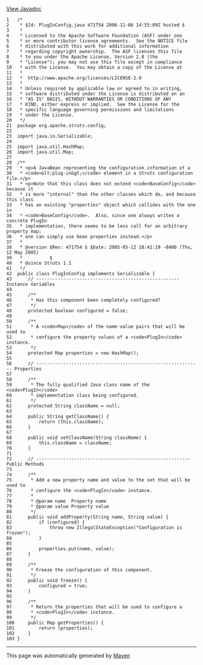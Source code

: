[View Javadoc](../../../../../apidocs/org/apache/struts/config/PlugInConfig.html.md)


    1   /*
    2    * $Id: PlugInConfig.java 471754 2006-11-06 14:55:09Z husted $
    3    *
    4    * Licensed to the Apache Software Foundation (ASF) under one
    5    * or more contributor license agreements.  See the NOTICE file
    6    * distributed with this work for additional information
    7    * regarding copyright ownership.  The ASF licenses this file
    8    * to you under the Apache License, Version 2.0 (the
    9    * "License"); you may not use this file except in compliance
    10   * with the License.  You may obtain a copy of the License at
    11   *
    12   *  http://www.apache.org/licenses/LICENSE-2.0
    13   *
    14   * Unless required by applicable law or agreed to in writing,
    15   * software distributed under the License is distributed on an
    16   * "AS IS" BASIS, WITHOUT WARRANTIES OR CONDITIONS OF ANY
    17   * KIND, either express or implied.  See the License for the
    18   * specific language governing permissions and limitations
    19   * under the License.
    20   */
    21  package org.apache.struts.config;
    22  
    23  import java.io.Serializable;
    24  
    25  import java.util.HashMap;
    26  import java.util.Map;
    27  
    28  /**
    29   * <p>A JavaBean representing the configuration information of a
    30   * <code>&lt;plug-in&gt;</code> element in a Struts configuration file.</p>
    31   * <p>Note that this class does not extend <code>BaseConfig</code> because it
    32   * is more "internal" than the other classes which do, and because this class
    33   * has an existing "properties" object which collides with the one in
    34   * <code>BaseConfig</code>.  Also, since one always writes a concrete PlugIn
    35   * implementation, there seems to be less call for an arbitrary property map;
    36   * one can simply use bean properties instead.</p>
    37   *
    38   * @version $Rev: 471754 $ $Date: 2005-05-12 18:41:19 -0400 (Thu, 12 May 2005)
    39   *          $
    40   * @since Struts 1.1
    41   */
    42  public class PlugInConfig implements Serializable {
    43      // ----------------------------------------------------- Instance Variables
    44  
    45      /**
    46       * Has this component been completely configured?
    47       */
    48      protected boolean configured = false;
    49  
    50      /**
    51       * A <code>Map</code> of the name-value pairs that will be used to
    52       * configure the property values of a <code>PlugIn</code> instance.
    53       */
    54      protected Map properties = new HashMap();
    55  
    56      // ------------------------------------------------------------- Properties
    57  
    58      /**
    59       * The fully qualified Java class name of the <code>PlugIn</code>
    60       * implementation class being configured.
    61       */
    62      protected String className = null;
    63  
    64      public String getClassName() {
    65          return (this.className);
    66      }
    67  
    68      public void setClassName(String className) {
    69          this.className = className;
    70      }
    71  
    72      // --------------------------------------------------------- Public Methods
    73  
    74      /**
    75       * Add a new property name and value to the set that will be used to
    76       * configure the <code>PlugIn</code> instance.
    77       *
    78       * @param name  Property name
    79       * @param value Property value
    80       */
    81      public void addProperty(String name, String value) {
    82          if (configured) {
    83              throw new IllegalStateException("Configuration is frozen");
    84          }
    85  
    86          properties.put(name, value);
    87      }
    88  
    89      /**
    90       * Freeze the configuration of this component.
    91       */
    92      public void freeze() {
    93          configured = true;
    94      }
    95  
    96      /**
    97       * Return the properties that will be used to configure a
    98       * <code>PlugIn</code> instance.
    99       */
    100     public Map getProperties() {
    101         return (properties);
    102     }
    103 }

------------------------------------------------------------------------

This page was automatically generated by [Maven](http://maven.apache.org/)
